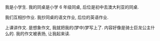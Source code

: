 我是小学生. 我的同桌是小学 6 年级同桌, 后位是初中去澳大利亚的同桌.

我们互相抄作业. 我抄同桌的语文作业, 后位的英语作业.

上课讲作文. 是想象作文, 我就把我的(梦中)梦写上了. 内容好像是骑士巨龙公主什么的. 我的作文被表扬, 让我起来读.
